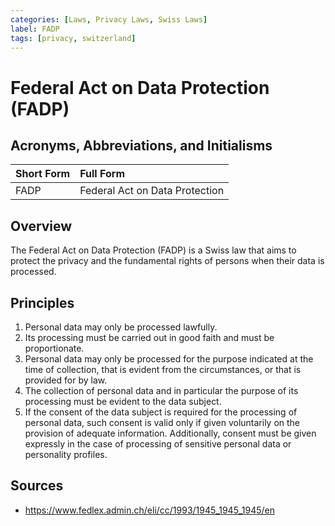 ```yaml
---
categories: [Laws, Privacy Laws, Swiss Laws]
label: FADP
tags: [privacy, switzerland]
---
```


# Federal Act on Data Protection (FADP)

## Acronyms, Abbreviations, and Initialisms

Short Form | Full Form
:--- | :---
FADP | Federal Act on Data Protection

## Overview

The Federal Act on Data Protection (FADP) is a Swiss law that aims to protect the privacy and the fundamental rights of persons when their data is processed.

## Principles

1. Personal data may only be processed lawfully.
2. Its processing must be carried out in good faith and must be proportionate.
3. Personal data may only be processed for the purpose indicated at the time of collection, that is evident from the circumstances, or that is provided for by law.
4. The collection of personal data and in particular the purpose of its processing must be evident to the data subject.
5. If the consent of the data subject is required for the processing of personal data, such consent is valid only if given voluntarily on the provision of adequate information. Additionally, consent must be given expressly in the case of processing of sensitive personal data or personality profiles.

## Sources

- https://www.fedlex.admin.ch/eli/cc/1993/1945_1945_1945/en